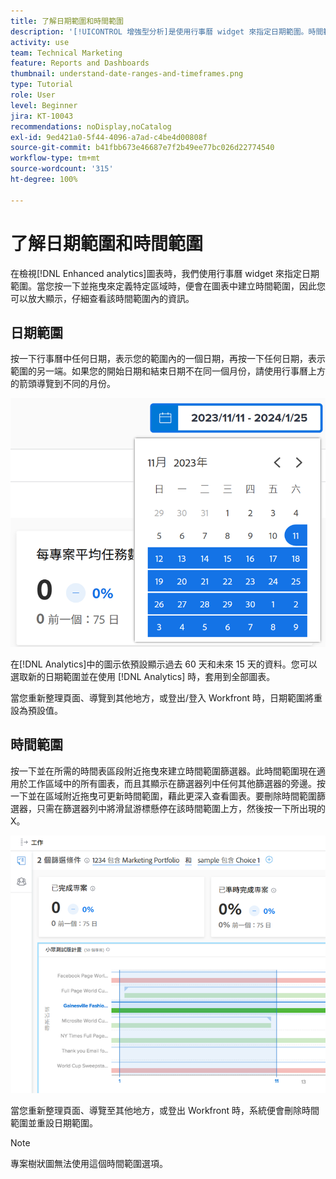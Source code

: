 ```yaml
---
title: 了解日期範圍和時間範圍
description: '[!UICONTROL 增強型分析]是使用行事曆 widget 來指定日期範圍。時間範圍則是在圖表內建立。'
activity: use
team: Technical Marketing
feature: Reports and Dashboards
thumbnail: understand-date-ranges-and-timeframes.png
type: Tutorial
role: User
level: Beginner
jira: KT-10043
recommendations: noDisplay,noCatalog
exl-id: 9ed421a0-5f44-4096-a7ad-c4be4d00808f
source-git-commit: b41fbb673e46687e7f2b49ee77bc026d22774540
workflow-type: tm+mt
source-wordcount: '315'
ht-degree: 100%

---
```


# 了解日期範圍和時間範圍

在檢視[!DNL Enhanced analytics]圖表時，我們使用行事曆 widget 來指定日期範圍。當您按一下並拖曳來定義特定區域時，便會在圖表中建立時間範圍，因此您可以放大顯示，仔細查看該時間範圍內的資訊。

## 日期範圍

按一下行事曆中任何日期，表示您的範圍內的一個日期，再按一下任何日期，表示範圍的另一端。如果您的開始日期和結束日期不在同一個月份，請使用行事曆上方的箭頭導覽到不同的月份。

![影像顯示使用行事曆 widget 選取日期範圍](assets/section-1-3.png)

在[!DNL Analytics]中的圖示依預設顯示過去 60 天和未來 15 天的資料。您可以選取新的日期範圍並在使用 [!DNL Analytics] 時，套用到全部圖表。

當您重新整理頁面、導覽到其他地方，或登出/登入 Workfront 時，日期範圍將重設為預設值。

## 時間範圍

按一下並在所需的時間表區段附近拖曳來建立時間範圍篩選器。此時間範圍現在適用於工作區域中的所有圖表，而且其顯示在篩選器列中任何其他篩選器的旁邊。按一下並在區域附近拖曳可更新時間範圍，藉此更深入查看圖表。要刪除時間範圍篩選器，只需在篩選器列中將滑鼠游標懸停在該時間範圍上方，然後按一下所出現的 X。

![影像顯示使用按一下並拖曳的方式來選取日期範圍](assets/section-1-4.png)

當您重新整理頁面、導覽至其他地方，或登出 Workfront 時，系統便會刪除時間範圍並重設日期範圍。

>[!NOTE]
>
>專案樹狀圖無法使用這個時間範圍選項。
